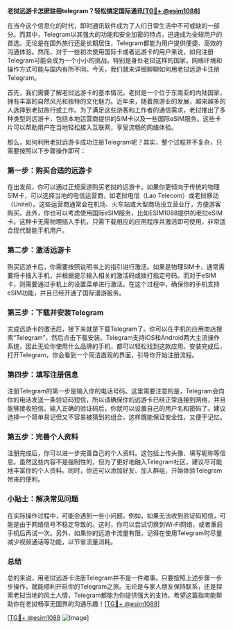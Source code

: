 **老挝远游卡怎麽註冊telegram？轻松搞定国际通讯[[TG💪+ @esim1088](https://t.me/s/esim1088)]**

在当今这个信息化的时代，即时通讯软件成为了人们日常生活中不可或缺的一部分。而其中，Telegram以其强大的功能和安全加密的特点，迅速成为全球用户的首选。无论是在国外旅行还是长期居住，Telegram都能为用户提供便捷、高效的沟通体验。然而，对于一些初次使用国际卡或者远游卡的用户来说，如何注册Telegram可能会成为一个小小的挑战。特别是身处老挝这样的国家，网络环境和操作方式可能与国内有所不同。今天，我们就来详细聊聊如何用老挝远游卡注册Telegram。

首先，我们需要了解老挝远游卡的基本情况。老挝是一个位于东南亚的内陆国家，拥有丰富的自然风光和独特的文化魅力。近年来，随着旅游业的发展，越来越多的人选择到老挝旅行或工作。为了满足这些游客和工作者的通信需求，老挝推出了多种类型的远游卡，包括本地运营商提供的SIM卡以及一些国际eSIM服务。这些卡片可以帮助用户在当地轻松接入互联网，享受流畅的网络体验。

那么，如何利用老挝远游卡成功注册Telegram呢？其实，整个过程并不复杂，只需要按照以下步骤操作即可：

### 第一步：购买合适的远游卡

在出发前，你可以通过正规渠道购买老挝的远游卡。如果你更倾向于传统的物理SIM卡，可以选择当地的电信运营商，如老挝电信（Lao Telecom）或老挝移动（Unitel）。这些运营商通常会在机场、火车站或大型商场设立营业厅，方便游客购买。此外，你也可以考虑使用国际eSIM服务，比如ESIM1088提供的老挝eSIM卡。这种卡无需物理插入手机，只需下载相应的应用程序并激活即可使用，非常适合现代智能手机用户。

### 第二步：激活远游卡

购买远游卡后，你需要按照说明书上的指引进行激活。如果是物理SIM卡，通常需要将卡插入手机，并根据提示输入相关的激活码或拨打指定号码。而对于eSIM卡，则需要通过手机上的设置菜单进行激活。在这个过程中，确保你的手机支持eSIM功能，并且已经开通了国际漫游服务。

### 第三步：下载并安装Telegram

完成远游卡的激活后，接下来就是下载Telegram了。你可以在手机的应用商店搜索“Telegram”，然后点击下载安装。Telegram支持iOS和Android两大主流操作系统，因此无论你使用什么品牌的手机，都可以轻松找到这款应用。安装完成后，打开Telegram，你会看到一个简洁直观的界面，引导你开始注册流程。

### 第四步：填写注册信息

注册Telegram的第一步是输入你的电话号码。这里需要注意的是，Telegram会向你的电话发送一条验证码短信，所以请确保你的远游卡已经正常连接到网络，并且能够接收短信。输入正确的验证码后，你就可以设置自己的用户名和密码了。建议选择一个简单易记但又不容易被猜到的组合，这样既能保证安全性，又便于记忆。

### 第五步：完善个人资料

注册完成后，你可以进一步完善自己的个人资料。这包括上传头像、填写昵称等信息。虽然这些内容不是强制性的，但为了更好地融入Telegram社区，建议尽可能地丰富你的个人资料。同时，你还可以添加好友、加入群组，开始体验Telegram带来的便利。

### 小贴士：解决常见问题

在实际操作过程中，可能会遇到一些小问题。例如，如果无法收到验证码短信，可能是由于网络信号不稳定导致的。这时，你可以尝试切换到Wi-Fi网络，或者重启手机后再试一次。另外，如果你的远游卡流量有限，记得在使用Telegram时尽量减少视频通话等功能，以节省流量消耗。

### 总结

总的来说，用老挝远游卡注册Telegram并不是一件难事。只要按照上述步骤一步步操作，就能顺利开启你的Telegram之旅。无论是与家人朋友保持联系，还是探索老挝当地的风土人情，Telegram都能为你提供强大的支持。希望这篇指南能帮助你在老挝畅享无国界的沟通乐趣！[[TG💪+ @esim1088](https://t.me/s/esim1088)]

[[TG💪+ @esim1088](https://t.me/s/esim1088) ![Image](https://i.postimg.cc/4NQfJmqS/Snipaste-2025-05-13-00-14-12.png)]